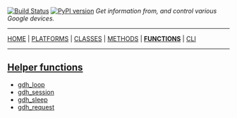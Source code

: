 [![Build Status][travis_status]][travis] [![PyPI version][pypi_badge]][pypi] _Get information from, and control various Google devices._

***

[HOME][home] | [PLATFORMS][platforms] | [CLASSES][classes] | [METHODS][methods] | [**FUNCTIONS**][functions] | [CLI][cli]

***

## [Helper functions](https://ludeeus.github.io/ROOT/function/helper)

- [gdh_loop](https://ludeeus.github.io/ROOT/function/helper#gdh_loop)
- [gdh_session](https://ludeeus.github.io/ROOT/function/helper#gdh_session)
- [gdh_sleep](https://ludeeus.github.io/ROOT/function/helper#gdh_sleep)
- [gdh_request](https://ludeeus.github.io/ROOT/function/helper#gdh_request)

<!-- menu -->
[travis]: https://travis-ci.com/ludeeus/googledevices
[travis_status]: https://travis-ci.com/ludeeus/googledevices.svg?branch=master
[pypi]:https://pypi.org/project/googledevices/
[pypi_badge]: https://badge.fury.io/py/googledevices.svg
[home]: https://ludeeus.github.io/ROOT
[platforms]: https://ludeeus.github.io/ROOT/platforms
[classes]: https://ludeeus.github.io/ROOT/classes
[methods]: https://ludeeus.github.io/ROOT/methods
[functions]: https://ludeeus.github.io/ROOT/functions
[cli]: https://ludeeus.github.io/ROOT/cli